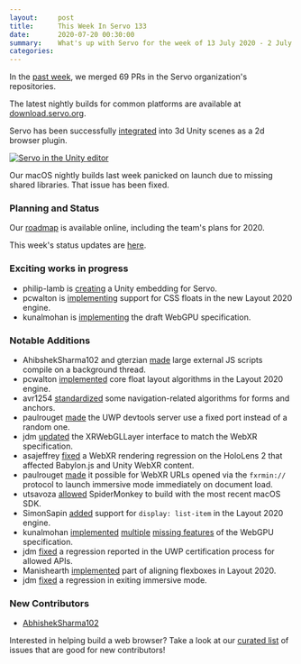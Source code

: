 ```yaml
---
layout:     post
title:      This Week In Servo 133
date:       2020-07-20 00:30:00
summary:    What's up with Servo for the week of 13 July 2020 - 2 July 2020
categories:
---
```


In the [past week](https://github.com/pulls?utf8=%E2%9C%93&q=is%3Apr+is%3Amerged+closed%3A2020-07-20..2020-07-27+user%3Aservo+),
we merged 69 PRs in the Servo organization's repositories.

The latest nightly builds for common platforms are available at [download.servo.org](https://download.servo.org/).

Servo has been successfully [integrated](https://blog.mozvr.com/a-browser-plugin-for-unity/) into 3d Unity scenes as a 2d browser plugin.

[![Servo in the Unity editor](https://img.youtube.com/vi/NoEzDAYlflE/0.jpg)](https://www.youtube.com/watch?v=NoEzDAYlflE)

Our macOS nightly builds last week panicked on launch due to missing shared libraries. That issue has been fixed.

### Planning and Status

Our [roadmap](https://github.com/servo/servo/wiki/Roadmap) is available online, including the team's plans for 2020.

This week's status updates are [here](https://build.servo.org/standups/).

### Exciting works in progress

- philip-lamb is [creating](https://github.com/MozillaReality/servo-unity/) a Unity embedding for Servo.
- pcwalton is [implementing](https://github.com/servo/servo/pull/27216) support for CSS floats in the new Layout 2020 engine.
- kunalmohan is [implementing](https://github.com/servo/servo/projects/24) the draft WebGPU specification.

### Notable Additions

* AhibshekSharma102 and gterzian [made](https://github.com/servo/servo/pull/26710) large external JS scripts compile on a background thread.
* pcwalton [implemented](https://github.com/servo/servo/pull/27216) core float layout algorithms in the Layout 2020 engine.
* avr1254 [standardized](https://github.com/servo/servo/pull/272990) some navigation-related algorithms for forms and anchors.
* paulrouget [made](https://github.com/servo/servo/pull/27304) the UWP devtools server use a fixed port instead of a random one.
* jdm [updated](https://github.com/servo/servo/pull/27313) the XRWebGLLayer interface to match the WebXR specification.
* asajeffrey [fixed](https://github.com/servo/servo/pull/27316) a WebXR rendering regression on the HoloLens 2 that affected Babylon.js and Unity WebXR content.
* paulrouget [made](https://github.com/servo/servo/pull/27325) it possible for WebXR URLs opened via the `fxrmin://` protocol to launch immersive mode immediately on document load.
* utsavoza [allowed](https://github.com/servo/mozjs/pull/256) SpiderMonkey to build with the most recent macOS SDK.
* SimonSapin [added](https://github.com/servo/servo/pull/27385) support for `display: list-item` in the Layout 2020 engine.
* kunalmohan [implemented](https://github.com/servo/servo/pull/27389) [multiple](https://github.com/servo/servo/pull/27329) [missing features](https://github.com/servo/servo/pull/27348) of the WebGPU specification.
* jdm [fixed](https://github.com/servo/servo/pull/27368) a regression reported in the UWP certification process for allowed APIs.
* Manishearth [implemented](https://github.com/servo/servo/pull/27339) part of aligning flexboxes in Layout 2020.
* jdm [fixed](https://github.com/servo/webxr/pull/186) a regression in exiting immersive mode.

### New Contributors

- [AbhishekSharma102](https://github.com/AbhishekSharma102)

Interested in helping build a web browser? Take a look at our [curated list](https://starters.servo.org/) of issues that are good for new contributors!
